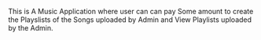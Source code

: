 This is A Music Application where user can can pay Some amount to create the Playslists of the Songs uploaded by Admin and View Playlists uploaded by the Admin.
